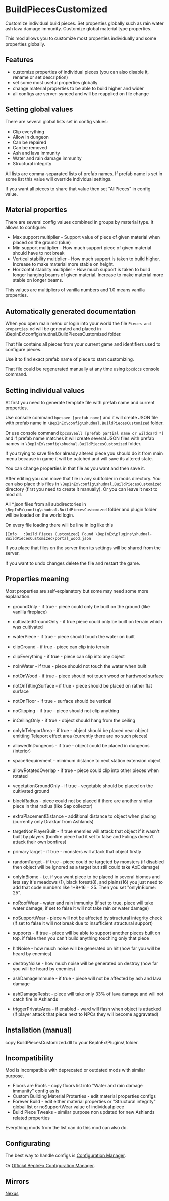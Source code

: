 # BuildPiecesCustomized
Customize individual build pieces. Set properties globally such as rain water ash lava damage immunity. Customize global material type properties.

This mod allows you to customize most properties individually and some properties globally.

## Features
* customize properties of individual pieces (you can also disable it, rename or set description)
* set some most useful properties globally
* change material properties to be able to build higher and wider
* all configs are server-synced and will be reapplied on file change

## Setting global values

There are several global lists set in config values:
* Clip everything
* Allow in dungeon
* Can be repaired
* Can be removed
* Ash and lava immunity
* Water and rain damage immunity
* Structural integrity

All lists are comma-separated lists of prefab names. If prefab name is set in some list this value will override individual settings.

If you want all pieces to share that value then set "AllPieces" in config value.

## Material properties

There are several config values combined in groups by material type. It allows to configure:
* Max support multiplier - Support value of piece of given material when placed on the ground (blue)
* Min support multiplier - How much support piece of given material should have to not break
* Vertical stability multiplier - How much support is taken to build higher. Increase to make material more stable on height.
* Horizontal stability multiplier - How much support is taken to build longer hanging beams of given material. Increase to make material more stable on longer beams.

This values are multipliers of vanilla numbers and 1.0 means vanilla properties.

## Automatically generated documentation

When you open main menu or login into your world the file `Pieces and properties.md` will be generated and placed in \BepInEx\config\shudnal.BuildPiecesCustomized folder.

That file contains all pieces from your current game and identifiers used to configure pieces.

Use it to find exact prefab name of piece to start customizing.

That file could be regenerated manually at any time using `bpcdocs` console command.

## Setting individual values

At first you need to generate template file with prefab name and current properties.

Use console command `bpcsave [prefab name]` and it will create JSON file with prefab name in `\BepInEx\config\shudnal.BuildPiecesCustomized` folder.

Or use console command `bpcsaveall [prefab partial name or wildcard *]` and if prefab name matches it will create several JSON files with prefab names in `\BepInEx\config\shudnal.BuildPiecesCustomized` folder.

If you trying to save file for already altered piece you should do it from main menu because in game it will be patched and will save its altered state.

You can change properties in that file as you want and then save it.

After editing you can move that file in any subfolder in mods directory. You can also place this files in `\BepInEx\config\shudnal.BuildPiecesCustomized` directory (first you need to create it manually). Or you can leave it next to mod dll.

All *.json files from all subdirectories in `\BepInEx\config\shudnal.BuildPiecesCustomized` folder and plugin folder will be loaded on the world login.

On every file loading there will be line in log like this

`[Info   :Build Pieces Customized] Found \BepInEx\plugins\shudnal-BuildPiecesCustomized\portal_wood.json`

If you place that files on the server then its settings will be shared from the server.

If you want to undo changes delete the file and restart the game.

## Properties meaning

Most properties are self-explanatory but some may need some more explanation.
* groundOnly - if true - piece could only be built on the ground (like vanilla fireplace)
* cultivatedGroundOnly - if true piece could only be built on terrain which was cultivated 
* waterPiece - if true - piece should touch the water on built
* clipGround - if true -  piece can clip into terrain
* clipEverything - if true - piece can clip into any object
* noInWater - if true - piece should not touch the water when built
* notOnWood - if true - piece should not touch wood or hardwood surface
* notOnTiltingSurface - if true - piece should be placed on rather flat surface
* notOnFloor - if true - surface should be vertical
* noClipping - if true - piece should not clip anything
* inCeilingOnly - if true - object should hang from the ceiling
* onlyInTeleportArea - if true - object should be placed near object emitting Teleport effect area (currently there are no such pieces)
* allowedInDungeons - if true - object could be placed in dungeons (interior)
* spaceRequirement - minimum distance to next station extension object
* allowRotatedOverlap - if true - piece could clip into other pieces when rotated
* vegetationGroundOnly - if true - vegetable should be placed on the cultivated ground
* blockRadius - piece could not be placed if there are another similar piece in that radius (like Sap collector)
* extraPlacementDistance - additional distance to object when placing (currently only Drakkar from Ashlands)
* targetNonPlayerBuilt - if true enemies will attack that object if it wasn't built by players (bonfire piece had it set to false and Fulings doesn't attack their own bonfires)
* primaryTarget - if true - monsters will attack that object firstly
* randomTarget - if true - piece could be targeted by monsters (if disabled then object will be ignored as a target but still could take AoE damage)
* onlyInBiome - i.e. if you want piece to be placed in several biomes and lets say it's meadows (1), black forest(8), and plains(16) you just need to add that code numbers like 1+8+16 = 25. Then you set "onlyInBiome: 25".

* noRoofWear - water and rain immunity (if set to true, piece will take water damage, if set to false it will not take rain or water damage)
* noSupportWear - piece will not be affected by structural integrity check (if set to false it will not break due to insufficient structural support)
* supports - if true - piece will be able to support another pieces built on top. if false then you can't build anything touching only that piece
* hitNoise - how much noise will be generated on hit (how far you will be heard by enemies)
* destroyNoise - how much noise will be generated on destroy (how far you will be heard by enemies)
* ashDamageImmune - if true - piece will not be affected by ash and lava damage
* ashDamageResist - piece will take only 33% of lava damage and will not catch fire in Ashlands
* triggerPrivateArea - if enabled - ward will flash when object is attacked (if player attack that piece next to NPCs they will become aggravated)

## Installation (manual)
copy BuildPiecesCustomized.dll to your BepInEx\Plugins\ folder.

## Incompatibility
Mod is incompatible with deprecated or outdated mods with similar purpose.

* Floors are Roofs - copy floors list into "Water and rain damage immunity" config as is
* Custom Building Material Proterties - edit material properties configs
* Forever Build - edit either material properties or "Structural integrity" global list or noSupportWear value of individual piece
* Build Piece Tweaks - similar purpose non updated for new Ashlands related properties

Everything mods from the list can do this mod can also do.

## Configurating
The best way to handle configs is [Configuration Manager](https://thunderstore.io/c/valheim/p/shudnal/ConfigurationManager/).

Or [Official BepInEx Configuration Manager](https://thunderstore.io/c/valheim/p/Azumatt/Official_BepInEx_ConfigurationManager/).

## Mirrors
[Nexus](https://www.nexusmods.com/valheim/mods/2782)